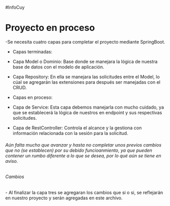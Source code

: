 #InfoCuy 
<h1> Proyecto en proceso</h1>
-Se necesita cuatro capas para completar el proyecto mediante SpringBoot.

- Capas terminadas:
- Capa Model o Dominio: Base donde se manejara la lógica de nuestra base de datos con el modelo de aplicación.
- Capa Repository: En ella se manejara las solicitudes entre el Model, lo cúal se agregarán las extensiones para después ser manejadas con el CRUD.

- Capas en proceso:
- Capa de Service: Esta capa debemos manejarla con mucho cuidado, ya que se establecerá la lógica de nuestros en endpoint y sus respectivas solicitudes.
- Capa de RestController: Controla el alcance y la gestiona con información relacionada con la sesión para la solicitud.

<h6>Aún falta mucho que avanzar y hasta no completar unos previos cambios que no (se establecen) por su debido funcioanmiento, ya que pueden contener un rumbo diferente
a lo que se desea, por lo qué aún se tiene en aviso.
</h6>

<h6>Cambios</h6>
- Al finalizar la capa tres se agregaran los cambios que si o si, se reflejarán en nuestro proyecto y serán agregadas en este archivo.
